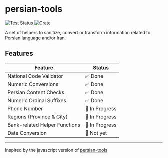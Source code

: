 # persian-tools

[![Test Status](https://github.com/rustland-fa/persian-tools-rs/workflows/test/badge.svg?event=push)](https://github.com/rustland-fa/persian-tools-rs/actions)
[![Crate](https://img.shields.io/crates/v/persian-tools)](https://crates.io/crates/persian-tools)

A set of helpers to sanitize, convert or transform information related to Persian language and/or Iran.

## Features
| Feature                                    | Status         |
| ------------------------------------------ | -------------- |
| National Code Validator                    | ✅ Done        |
| Numeric Conversions                        | ✅ Done        |
| Persian Content Checks                     | ✅ Done        |
| Numeric Ordinal Suffixes                   | ✅ Done        |
| Phone Number                               | 🚧 In Progress |
| Regions (Province & City)                  | 🚧 In Progress |
| Bank-related Helper Functions              | 🚧 In Progress |
| Date Conversion                            | 🛑 Not yet     |


---
Inspired by the javascript version of [persian-tools](https://github.com/persian-tools/persian-tools)
